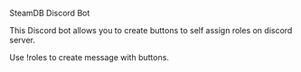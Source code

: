 SteamDB Discord Bot

This Discord bot allows you to create buttons to self assign roles on discord server.

Use !roles to create message with buttons.
